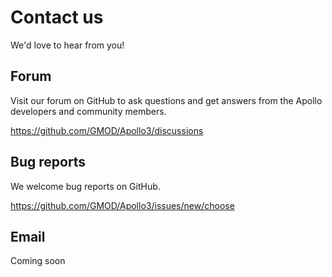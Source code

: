 # Contact us

We'd love to hear from you!

## Forum

Visit our forum on GitHub to ask questions and get answers from the Apollo
developers and community members.

https://github.com/GMOD/Apollo3/discussions

## Bug reports

We welcome bug reports on GitHub.

https://github.com/GMOD/Apollo3/issues/new/choose

## Email

Coming soon
